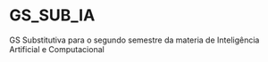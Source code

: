 # GS_SUB_IA
GS Substitutiva para o segundo semestre da materia de Inteligência Artificial e Computacional
